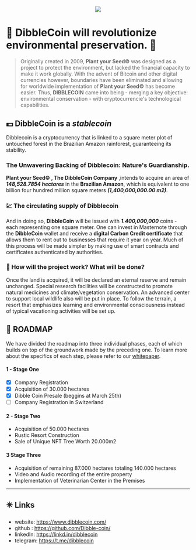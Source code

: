  <h1 align="center">
 <img src="https://avatars.githubusercontent.com/u/127641386?s=200&v=4" />
 
 # :seedling:	 **DibbleCoin** will revolutionize environmental preservation. :seedling:	
</h1>

> Originally created in 2009, **Plant your Seed&copy;** was designed as a project to protect the environment, but lacked the financial capacity to make it work globally. With the advent of Bitcoin and other digital currencies however, boundaries have been eliminated and allowing for worldwide implementation of **Plant your Seed&copy;** has become easier. Thus, **DIBBLECOIN** came into being - merging a key objective: environmental conservation - with cryptocurrencie's technological capabilities.


## :dollar:	DibbleCoin is a *stablecoin*
Dibblecoin is a cryptocurrency that is linked to a square meter plot of untouched forest in the Brazilian Amazon rainforest, guaranteeing its stability.

### The Unwavering Backing of Dibblecoin: Nature's Guardianship.

**Plant your Seed&copy; , The DibbleCoin Company** ,intends to acquire an area of ***148,528.7854 hectares*** in the **Brazilian Amazon**, which is equivalent to one billion four hundred million square meters ***(1,400,000,000.00 m2)***. 

### :chart:	 The circulating supply of Dibblecoin
And in doing so, **DibbleCoin** will be issued with ***1.400,000,000*** coins - each representing one square meter. One can invest in Masternote through the **DibbleCoin** wallet and receive a **digital Carbon Credit certificate** that allows them to rent out to businesses that require it year on year. Much of this process will be made simpler by making use of smart contracts and certificates authenticated by authorities.

###  :deciduous_tree:	 How will the project work? What will be done? 
Once the land is acquired, it will be declared an eternal reserve and remain unchanged. Special research facilities will be constructed to promote natural medicines and climate/vegetation conservation. An advanced center to support local wildlife also will be put in place. To follow the terrain, a resort that emphasizes learning and environmental consciousness instead of typical vacationing activities will be set up.

## :footprints:	 ROADMAP

We have divided the roadmap into three individual phases, each of which builds on top of the groundwork made by the preceding one. To learn more about the specifics of each step, please refer to our [whitepaper](https://dibblecoin.gitbook.io/dibblecoin-english-whitepaper/).


#### 1 - Stage One

* [x] Company Registration
* [x] Acquisition of 30.000 hectares
* [x] Dibble Coin Presale (beggins at March 25th)
* [ ] Company Registration in Switzerland

#### 2 - Stage Two

* Acquisition of 50.000 hectares
* Rustic Resort Construction
* Sale of Unique NFT Tree Worth 20.000m2

#### 3 Stage Three

* Acquisition of remaining 87.000 hectares totaling 140.000 hectares
* Video and Audio recording of the entire property
* Implementation of Veterinarian Center in the Premises


--------

## :eight_pointed_black_star:	 Links

+ website: https://www.dibblecoin.com/
+ github : https://github.com/Dibble-coin/
+ linkedIn: https://linkd.in/dibblecoin
+ telegram: https://t.me/dibblecoin

